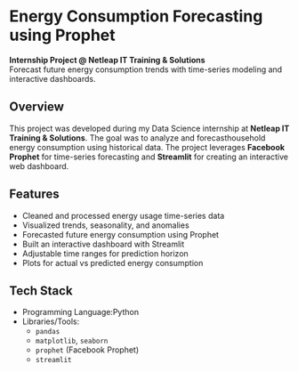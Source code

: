 # Energy Consumption Forecasting using Prophet
**Internship Project @ Netleap IT Training & Solutions**  
Forecast future energy consumption trends with time-series modeling and interactive dashboards.

## Overview
This project was developed during my Data Science internship at **Netleap IT Training & Solutions**. The goal was to analyze and forecasthousehold energy consumption using historical data. 
The project leverages **Facebook Prophet** for time-series forecasting and **Streamlit** for creating an interactive web dashboard.

## Features
- Cleaned and processed energy usage time-series data  
- Visualized trends, seasonality, and anomalies  
- Forecasted future energy consumption using Prophet  
- Built an interactive dashboard with Streamlit  
- Adjustable time ranges for prediction horizon  
- Plots for actual vs predicted energy consumption

## Tech Stack
- Programming Language:Python  
- Libraries/Tools:
  - `pandas`  
  - `matplotlib`, `seaborn`  
  - `prophet` (Facebook Prophet)  
  - `streamlit`  
